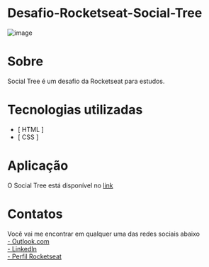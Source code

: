 # Desafio-Rocketseat-Social-Tree
![image](https://user-images.githubusercontent.com/103855358/183574238-2a452785-fbd9-4339-b229-21f4ab2471ca.png)

# Sobre
<p>Social Tree é um desafio da Rocketseat para estudos.</p>

# Tecnologias utilizadas
- [ HTML ]
- [ CSS ]

# Aplicação
<p>O Social Tree está disponível no <a href="https://felipepeduardo.github.io/Desafio-Rocketseat-Social-Tree/">link</a></p>

# Contatos
<p>Você vai me encontrar em qualquer uma das redes sociais abaixo </br>
<a href="mailto: felipeeduardol7@outlook.com">- Outlook.com</a> </br>
<a href="https://www.linkedin.com/in/felipe-pereira-eduardo-41ab64217/">- LinkedIn</a> </br>
<a href="https://app.rocketseat.com.br/me/felipe-pereira-eduardo-00732">- Perfil Rocketseat</a><p>
